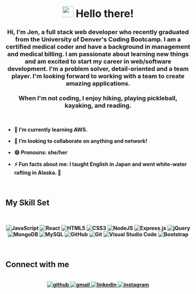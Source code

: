 <h1 align="center"><img src="https://fonts.gstatic.com/s/e/notoemoji/latest/1f44b/512.webp" alt="" width="30">   <b>Hello there!</h1>

### <div align="center">Hi, I'm Jen, a full stack web developer who recently graduated from the University of Denver's Coding Bootcamp. I am a certified medical coder and have a background in management and medical billing. I am passionate about learning new things and am excited to start my career in web/software development. I'm a problem solver, detail-oriented and a team player. I'm looking forward to working with a team to create amazing applications. <br><br>When I'm not coding, I enjoy hiking, playing pickleball, kayaking, and reading.
<br/>


- 🌱 I’m currently learning AWS.

- 👯 I’m looking to collaborate on anything and network!

- 😄 Pronouns: she/her

- ⚡ Fun facts about me: I taught English in Japan and went white-water rafting in Alaska. &#129398;


</div>
<br>


## My Skill Set
<br>
<div align="center">

![JavaScript](https://img.shields.io/badge/javascript-%23323330.svg?style=for-the-badge&logo=javascript&logoColor=%23F7DF1E)
![React](https://img.shields.io/badge/react-%2320232a.svg?style=for-the-badge&logo=react&logoColor=%2361DAFB)
![HTML5](https://img.shields.io/badge/html5-%23E34F26.svg?style=for-the-badge&logo=html5&logoColor=white)
![CSS3](https://img.shields.io/badge/css3-%231572B6.svg?style=for-the-badge&logo=css3&logoColor=white)
![NodeJS](https://img.shields.io/badge/node.js-6DA55F?style=for-the-badge&logo=node.js&logoColor=white)
![Express.js](https://img.shields.io/badge/express.js-%23404d59.svg?style=for-the-badge&logo=express&logoColor=%2361DAFB)
![jQuery](https://img.shields.io/badge/jquery-%230769AD.svg?style=for-the-badge&logo=jquery&logoColor=white)
![MongoDB](https://img.shields.io/badge/MongoDB-%234ea94b.svg?style=for-the-badge&logo=mongodb&logoColor=white)
![MySQL](https://img.shields.io/badge/mysql-%2300f.svg?style=for-the-badge&logo=mysql&logoColor=white)
![GitHub](https://img.shields.io/badge/github-%23121011.svg?style=for-the-badge&logo=github&logoColor=white)
![Git](https://img.shields.io/badge/git-%23F05033.svg?style=for-the-badge&logo=git&logoColor=white)
![Visual Studio Code](https://img.shields.io/badge/Visual%20Studio%20Code-0078d7.svg?style=for-the-badge&logo=visual-studio-code&logoColor=white)
![Bootstrap](https://img.shields.io/badge/bootstrap-%238511FA.svg?style=for-the-badge&logo=bootstrap&logoColor=white)
</div>
</br>


## Connect with me
<br>  
<div align="center">
<a href="https://github.com/jrob02180">
<img src=https://img.shields.io/badge/github-%2324292e.svg?&style=for-the-badge&logo=github&logoColor=white alt="github" />
</a>
<a href="mailto:jrob02180@gmail.com">
<img src=https://img.shields.io/badge/gmail-%23E4405F.svg?style=for-the-badge&logo=gmail&logoColor=white alt="gmail" />
</a>
<a href="https://www.linkedin.com/in/jen-roberson-060417276/">
<img src=https://img.shields.io/badge/linkedin-%231E77B5.svg?&style=for-the-badge&logo=linkedin&logoColor=white alt="linkedin" />
</a>
<a href="https://www.instagram.com/jrob02180">
<img src=https://img.shields.io/badge/Instagram-%23E4405F.svg?style=for-the-badge&logo=Instagram&logoColor=white alt="instagram" />
</a>
</div>